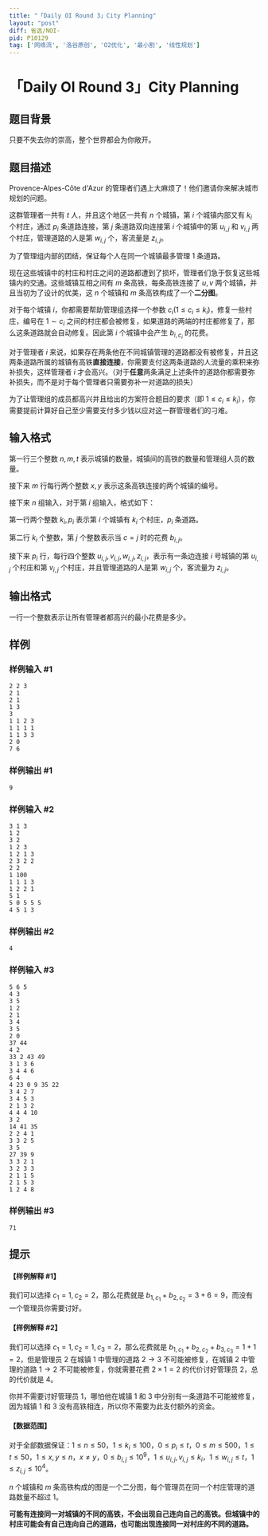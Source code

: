 ```yaml
---
title: "「Daily OI Round 3」City Planning"
layout: "post"
diff: 省选/NOI-
pid: P10129
tag: ['网络流', '洛谷原创', 'O2优化', '最小割', '线性规划']
---
```

# 「Daily OI Round 3」City Planning
## 题目背景

只要不失去你的崇高，整个世界都会为你敞开。
## 题目描述

Provence-Alpes-Côte d'Azur 的管理者们遇上大麻烦了！他们邀请你来解决城市规划的问题。

这群管理者一共有 $t$ 人，并且这个地区一共有 $n$ 个城镇，第 $i$ 个城镇内部又有 $k_i$ 个村庄，通过 $p_i$ 条道路连接，第 $j$ 条道路双向连接第 $i$ 个城镇中的第 $u_{i,j}$ 和 $v_{i,j}$ 两个村庄，管理道路的人是第 $w_{i,j}$ 个，客流量是 $z_{i,j}$。

为了管理组内部的团结，保证每个人在同一个城镇最多管理 $1$ 条道路。

现在这些城镇中的村庄和村庄之间的道路都遭到了损坏，管理者们急于恢复这些城镇内的交通。这些城镇互相之间有 $m$ 条高铁，每条高铁连接了 $u,v$ 两个城镇，并且当初为了设计的优美，这 $n$ 个城镇和 $m$ 条高铁构成了一个**二分图**。

对于每个城镇 $i$，你都需要帮助管理组选择一个参数 $c_i(1 \le c_i \le k_i)$，修复一些村庄，编号在 $1 \sim c_i$ 之间的村庄都会被修复，如果道路的两端的村庄都修复了，那么这条道路就会自动修复。因此第 $i$ 个城镇中会产生 $b_{i,c_i}$ 的花费。

对于管理者 $i$ 来说，如果存在两条他在不同城镇管理的道路都没有被修复，并且这两条道路所属的城镇有高铁**直接连接**，你需要支付这两条道路的人流量的乘积来弥补损失，这样管理者 $i$ 才会高兴。（对于**任意**两条满足上述条件的道路你都需要弥补损失，而不是对于每个管理者只需要弥补一对道路的损失）

为了让管理组的成员都高兴并且给出的方案符合题目的要求（即 $1 \le c_i \le k_i$），你需要提前计算好自己至少需要支付多少钱以应对这一群管理者们的刁难。


## 输入格式

第一行三个整数 $n,m,t$ 表示城镇的数量，城镇间的高铁的数量和管理组人员的数量。

接下来 $m$ 行每行两个整数 $x,y$ 表示这条高铁连接的两个城镇的编号。

接下来 $n$ 组输入，对于第 $i$ 组输入，格式如下：

第一行两个整数 $k_i,p_i$ 表示第 $i$ 个城镇有 $k_i$ 个村庄，$p_i$ 条道路。

第二行 $k_i$ 个整数，第 $j$ 个整数表示当 $c=j$ 时的花费 $b_{i,j}$。

接下来 $p_i$ 行，每行四个整数 $u_{i,j},v_{i,j},w_{i,j},z_{i,j}$，表示有一条边连接 $i$ 号城镇的第 $u_{i,j}$ 个村庄和第 $v_{i,j}$ 个村庄，并且管理道路的人是第 $w_{i,j}$ 个，客流量为 $z_{i,j}$。
## 输出格式

一行一个整数表示让所有管理者都高兴的最小花费是多少。
## 样例

### 样例输入 #1
```
2 2 3
2 1
2 1
1 3
3
1 1 2 3
1 1 1 1
1 1 3 3
2 0
7 6
```
### 样例输出 #1
```
9
```
### 样例输入 #2
```
3 1 3
1 2
3 2
1 2 3
1 2 1 3
2 3 2 2
2 2
1 100
1 1 1 3
1 2 2 1
5 1
5 0 5 5 5
4 5 1 3
```
### 样例输出 #2
```
4
```
### 样例输入 #3
```
5 6 5
4 3
3 5
1 2
2 1
3 4
3 5
2 0
37 44
4 2
33 2 43 49
3 1 3 6
3 4 4 6
6 4
4 23 0 9 35 22
3 4 2 7
3 4 5 3
2 1 3 2
4 4 4 10
3 2
14 41 35
2 2 4 1
3 3 2 5
3 5
27 39 9
3 3 2 1
3 2 3 3
2 1 1 5
2 1 5 3
1 2 4 8
```
### 样例输出 #3
```
71
```
## 提示

#### 【样例解释 #1】

我们可以选择 $c_1=1,c_2=2$，那么花费就是 $b_{1,c_1}+b_{2,c_2}=3+6=9$，而没有一个管理员你需要讨好。

#### 【样例解释 #2】

我们可以选择 $c_1=1,c_2=1,c_3=2$，那么花费就是 $b_{1,c_1}+b_{2,c_2}+b_{3,c_3}=1+1=2$，但是管理员 $2$ 在城镇 $1$ 中管理的道路 $2 \to 3$ 不可能被修复，在城镇 $2$ 中管理的道路 $1 \to 2$ 不可能被修复，你就需要花费 $2 \times 1 = 2$ 的代价讨好管理员 $2$，总的代价就是 $4$。

你并不需要讨好管理员 $1$，哪怕他在城镇 $1$ 和 $3$ 中分别有一条道路不可能被修复，因为城镇 $1$ 和 $3$ 没有高铁相连，所以你不需要为此支付额外的资金。

#### 【数据范围】

对于全部数据保证：$1 \le n \le 50$，$1 \le k_i \le 100$，$0 \le p_i \le t$，$0 \le m \le 500$，$1 \le t \le 50$，$1 \le x,y \le n$，$x \ne y$，$0 \le b_{i,j} \le 10^9$，$1 \le u_{i,j},v_{i,j} \le k_i$，$1 \le w_{i,j} \le t$，$1 \le z_{i,j} \le 10^4$。

$n$ 个城镇和 $m$ 条高铁构成的图是一个二分图，每个管理员在同一个村庄管理的道路数量不超过 $1$。

**可能有连接同一对城镇的不同的高铁，不会出现自己连向自己的高铁。但城镇中的村庄可能会有自己连向自己的道路，也可能出现连接同一对村庄的不同的道路。**
